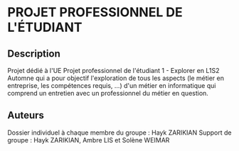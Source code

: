 # PROJET PROFESSIONNEL DE L'ÉTUDIANT

## Description
Projet dédié à l'UE Projet professionnel de l'étudiant 1 - Explorer en L1S2 Automne qui a pour objectif l'exploration 
de tous les aspects (le métier en entreprise, les compétences requis, ...) d'un métier en informatique qui 
comprend un entretien avec un professionnel du métier en question.

## Auteurs
Dossier individuel à chaque membre du groupe : Hayk ZARIKIAN 
Support de groupe : Hayk ZARIKIAN, Ambre LIS et Solène WEIMAR